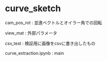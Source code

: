 # curve_sketch

cam_pos_rot : 並進ベクトルとオイラー角での回転

view_mat : 外部パラメータ

csv_test : 検証用に画像をcsvに書き出したもの

curve_extraction.ipynb : main
